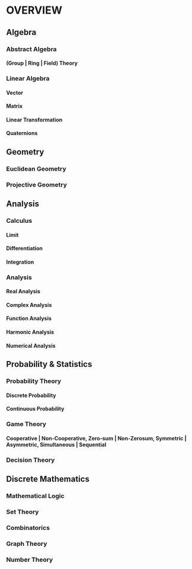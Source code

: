 # OVERVIEW

## Algebra
### Abstract Algebra
#### (Group | Ring | Field) Theory
### Linear Algebra
#### Vector
#### Matrix 
#### Linear Transformation
#### Quaternions

## Geometry
### Euclidean Geometry
### Projective Geometry

## Analysis
### Calculus
#### Limit
#### Differentiation
#### Integration
### Analysis
#### Real Analysis
#### Complex Analysis
#### Function Analysis
#### Harmonic Analysis
#### Numerical Analysis

## Probability & Statistics
### Probability Theory
#### Discrete Probability
#### Continuous Probability
### Game Theory
#### Cooperative | Non-Cooperative, Zero-sum | Non-Zerosum, Symmetric | Asymmetric, Simultaneous | Sequential
### Decision Theory

## Discrete Mathematics
### Mathematical Logic
### Set Theory
### Combinatorics
### Graph Theory
### Number Theory
